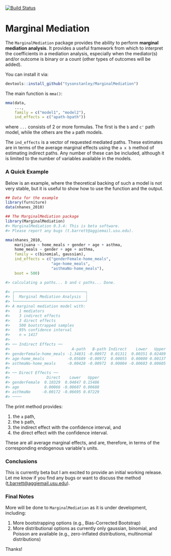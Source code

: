 
<!-- README.md is generated from README.Rmd. Please edit that file -->
[![Build Status](https://travis-ci.org/TysonStanley/MarginalMediation.svg?branch=master)](https://travis-ci.org/TysonStanley/MarginalMediation)

Marginal Mediation
==================

The `MarginalMediation` package provides the ability to perform **marginal mediation analysis**. It provides a useful framework from which to interpret the coefficients in a mediation analysis, especially when the mediator(s) and/or outcome is binary or a count (other types of outcomes will be added).

You can install it via:

``` r
devtools::install_github("tysonstanley/MarginalMediation")
```

The main function is `mma()`:

``` r
mma(data,
    ...,
    family = c("model1", "model2"),
    ind_effects = c("apath-bpath"))
```

where `...` consists of 2 or more formulas. The first is the `b` and `c'` path model, while the others are the `a` path models.

The `ind_effects` is a vector of requested mediated paths. These estimates are in terms of the average marginal effects using the `a x b` method of estimating indirect paths. Any number of these can be included, although it is limited to the number of variables available in the models.

### A Quick Example

Below is an example, where the theoretical backing of such a model is not very stable, but it is useful to show how to use the function and the output.

``` r
## Data for the example
library(furniture)
data(nhanes_2010)

## The MarginalMediation package
library(MarginalMediation)
#> MarginalMediation 0.3.4: This is beta software.
#> Please report any bugs (t.barrett@aggiemail.usu.edu).

mma(nhanes_2010,
    marijuana ~ home_meals + gender + age + asthma,
    home_meals ~ gender + age + asthma,
    family = c(binomial, gaussian),
    ind_effects = c("genderFemale-home_meals",
                    "age-home_meals",
                    "asthmaNo-home_meals"),
    boot = 500)

#> calculating a paths... b and c paths... Done.
                                                                                 
#> ┌───────────────────────────────┐
#> │  Marginal Mediation Analysis  │
#> └───────────────────────────────┘
#> A marginal mediation model with:
#>    1 mediators
#>    3 indirect effects
#>    3 direct effects
#>    500 bootstrapped samples
#>    95% confidence interval
#>    n = 1417 
#> 
#> ── Indirect Effects ── 
#>                           A-path   B-path Indirect    Lower   Upper
#> genderFemale-home_meals -1.34831 -0.00972  0.01311  0.00351 0.02489
#> age-home_meals          -0.05689 -0.00972  0.00055  0.00000 0.00137
#> asthmaNo-home_meals     -0.00428 -0.00972  0.00004 -0.00603 0.00605
#> 
#> ── Direct Effects ── 
#>                Direct    Lower   Upper
#> genderFemale  0.10329  0.04847 0.15486
#> age           0.00066 -0.00607 0.00688
#> asthmaNo     -0.00172 -0.06695 0.07229
#> ────
```

The print method provides:

1.  the `a` path,
2.  the `b` path,
3.  the indirect effect with the confidence interval, and
4.  the direct effect with the confidence interval.

These are all average marginal effects, and are, therefore, in terms of the corresponding endogenous variable's units.

### Conclusions

This is currently beta but I am excited to provide an initial working release. Let me know if you find any bugs or want to discuss the method (<t.barrett@aggiemail.usu.edu>).

### Final Notes

More will be done to `MarginalMediation` as it is under development, including:

1.  More bootstrapping options (e.g., Bias-Corrected Bootstrap)
2.  More distributional options as currently only gaussian, binomial, and Poisson are available (e.g., zero-inflated distributions, multinomial distributions)

Thanks!
